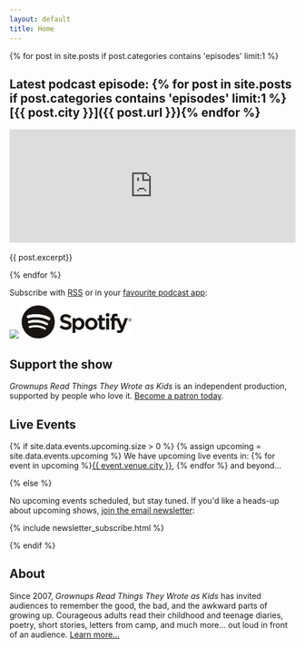 ```yaml
---
layout: default
title: Home
---
```


{% for post in site.posts if post.categories contains 'episodes' limit:1 %}

<!-- [<img src="/images/episodes/{{ post.number }}.jpg">]({{ post.url }}) -->

<!-- <iframe frameborder="0" height="36px" scrolling="no" src="https://simplecast.com/e/{{ post.simplecast_episode_id }}?style=dark" width="100%"></iframe>
 -->


## Latest podcast episode: {% for post in site.posts if post.categories contains 'episodes' limit:1 %}[{{ post.city }}]({{ post.url }}){% endfor %}

<iframe src="https://art19.com/shows/grownups-read-things-they-wrote-as-kids/episodes/{{ post.art19_id }}/embed?theme=dark-custom&primary_color=%23f37749" style="width: 100%; height: 200px; border: 0 none;" scrolling="no"></iframe>

{{ post.excerpt}}

{% endfor %}

Subscribe with [RSS](http://feeds.grownupsreadthingstheywroteaskids.com/podcast/) or in your [favourite podcast app](/podcast/):

<a href="https://itunes.apple.com/podcast/id890900960?mt=2&at=10lR7u&ct=website_front_page_badge"><img src="//linkmaker.itunes.apple.com/assets/shared/badges/en-us/podcast-lrg.svg" style="display:inline" height="59px"></a> <a href="http://links.grownupsreadthingstheywroteaskids.com/spotify"><img src="/images/spotify_logo.png" height="59px" style="display:inline"></a> 



## <i class="fa fa-heart" aria-hidden="true"></i> Support the show

*Grownups Read Things They Wrote as Kids* is an independent production, supported by people who love it. <a href="/support/">Become a patron today</a>.

## <i class="fa fa-calendar"></i> Live Events 

{% if site.data.events.upcoming.size > 0 %}
{% assign upcoming = site.data.events.upcoming %}
We have upcoming live events in: {% for event in upcoming %}<a href="/events/#{{ event.venue.city }}">{{ event.venue.city }}</a>, {% endfor %} and beyond...

{% else %}

No upcoming events scheduled, but stay tuned. If you'd like a heads-up about upcoming shows, [join the email newsletter](https://grownupsreadthingstheywroteaskids.com/newsletter/):

{% include newsletter_subscribe.html %}

{% endif %}

## About

Since 2007, *Grownups Read Things They Wrote as Kids* has invited audiences to remember the good, the bad, and the awkward parts of growing up. Courageous adults read their childhood and teenage diaries, poetry, short stories, letters from camp, and much more... out loud in front of an audience. [Learn more...](/about/)